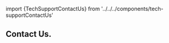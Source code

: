 
import {TechSupportContactUs} from '../../../components/tech-supportContactUs'

<Hero slots="heading" variant="fullwidth" theme="dark"  customLayout className="contactUsHerobgImage Hero-Banner Tech-Support-ContactUs" />

## Contact Us.

<TechSupportContactUs/>